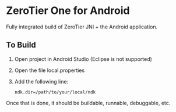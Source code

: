 ZeroTier One for Android
=====

Fully integrated build of ZeroTier JNI + the Android application.


To Build
------

1. Open project in Android Studio (Eclipse is not supported)
2. Open the file local.properties
3. Add the following line:

    `ndk.dir=/path/to/your/local/ndk`

Once that is done, it should be buildable, runnable, debuggable, etc.
